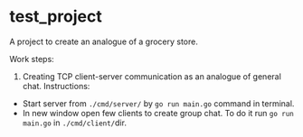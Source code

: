 # test_project

A project to create an analogue of a grocery store.

Work steps:

1. Creating TCP client-server communication as an analogue of general chat. Instructions:
 - Start server from `./cmd/server/` by `go run main.go` command in terminal.
 - In new window open few clients to create group chat. To do it run `go run main.go` in `./cmd/client/`dir.